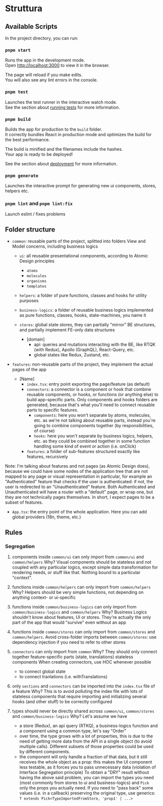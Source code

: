 # Struttura

## Available Scripts

In the project directory, you can run:

### `pnpm start`

Runs the app in the development mode.\
Open [http://localhost:3000](http://localhost:3000) to view it in the browser.

The page will reload if you make edits.\
You will also see any lint errors in the console.

### `pnpm test`

Launches the test runner in the interactive watch mode.\
See the section about [running tests](https://facebook.github.io/create-react-app/docs/running-tests) for more information.

### `pnpm build`

Builds the app for production to the `build` folder.\
It correctly bundles React in production mode and optimizes the build for the best performance.

The build is minified and the filenames include the hashes.\
Your app is ready to be deployed!

See the section about [deployment](https://facebook.github.io/create-react-app/docs/deployment) for more information.

### `pnpm generate`

Launches the interactive prompt for generating new ui components, stores, helpers etc.

### `pnpm lint` and `pnpm lint:fix`

Launch eslint / fixes problems

## Folder structure

- `common`: reusable parts of the project, splitted into folders View and Model concerns, including business logics
    - `ui`: all reusable presentational components, according to Atomic Design principles
        - `atoms`
        - `molecules`
        - `organisms`
        - `templates`

    - `helpers`: a folder of pure functions, classes and hooks for utility purposes

    - `business-logics`: a folder of reusable business logics implemented as pure functions, classes, hooks, state-machines, you name it

    - `stores`: global state stores, they can partially "mirror" BE structures, and partially implement FE-only data structures
        - [domain]
            - api: queries and mutations interacting with the BE, like RTQK (with Redux), Apollo (GraphQL), React-Query, etc.
            - global states like Redux, Zustand, etc.

- `features`: non-reusable parts of the project, they implement the actual pages of the app
    - [Name]
        - `index.tsx`: entry point exporting the page/feature (as default)
        - `connectors`: a connector is a component or hook that combine reusable components, or hooks, or functions (or anything else) to build app-specific parts. Only components and hooks folders are generated, because that's what you'll need to connect reusable parts to specific features.
            - `components`: here you won't separate by atoms, molecules, etc. as we're not talking about reusable parts, instead you're going to combine components together (by responsibilities, of course)
            - `hooks`: here you won't separate by business logics, helpers, etc. as they could be combined together in some function handling some kind of event or action (i.e. onClick)
        - `features`: a folder of sub-features structured exactly like features, recursively

Note: I'm talking about features and not pages (as Atomic Design does), because we could have some nodes of the application tree that are not mapped to any page or visual representation in particular, for example an "Authenticated" feature that checks if the user is authenticated: if not, the user is redirected to an "Unauthenticated" feature. Both Authenticated and Unauthenticated will have a router with a "default" page, or wrap one, but they are not technically pages themselves. In short, I expect pages to be a subset of features.

- `App.tsx`: the entry point of the whole application. Here you can add global providers (18n, theme, etc.)

## Rules

### Segregation

1. components inside `common/ui` can only import from `common/ui` and `common/helpers`
    Why? Visual components should be stateless and not coupled with any particular logics, except simple data transformation for rendering needs, or stuff like that. Nothing bound to a particular "context".

2. functions inside `common/helpers` can only import from `common/helpers`
    Why? Helpers should be very simple functions, not depending on anything context- or ui-specific

3. functions inside `common/business-logics` can only import from `common/business-logics` and `common/helpers`
    Why? Business Logics shouldn't know about features, UI or stores. They're actually the only part of the app that would "survive" even without an app

4. functions inside `common/stores` can only import from `common/stores` and `common/helpers`. Avoid cross-folder imports between `common/stores`: use dependency injection if you need to refer to other stores

6. `connectors` can only import from `common`
    Why? They should only connect together feature-specific parts (state, translations) stateless components 
    When creating connectors, use HOC whenever possible
    - to connect global state
    - to connect tranlations (i.e. withTranslations)

7. only `sections` and `connectors` can be imported into the `index.tsx` file of a feature
    Why? This is to avoid polluting the index file with lots of stateless components that require importing and initializing several hooks (and other stuff) to be correctly configured

8. types should never be directly shared across `common/ui`, `common/stores` and `common/business-logics`
   Why? Let's assume we have
    - a store (Redux), an api query (RTKQ), a business-logics function and a component using a common type, let's say "Order"
    - over time, the type grows with a lot of properties, this is due to the need of getting more data from the API in a single object (to avoid multiple calls). Different subsets of those properties could be used by different components.
    - the component will only handle a fraction of that data, but it still receives the whole object as a prop: this makes the UI component less testable, as it forces you to pass unnecessary data (violation of Interface Segregation principle)
    To obtain a "DRY" result without having the above said problem, you can import the types you need (most commonly from stores to ui and business-logics) and `Pick` only the props you actually need. If you need to "pass back" some values (i.e. in a callback) preserving the original type, use generics: `T extends Pick<TypeImportedFromStore, 'prop1' | ...>`

